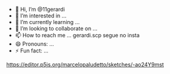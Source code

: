 - 👋 Hi, I’m @11gerardi
- 👀 I’m interested in ...
- 🌱 I’m currently learning ...
- 💞️ I’m looking to collaborate on ...
- 📫 How to reach me ... gerardi.scp segue no insta 
- 😄 Pronouns: ...
- ⚡ Fun fact: ...

<!---
11gerardi/11gerardi is a ✨ special ✨ repository because its `README.md` (this file) appears on your GitHub profile.
You can click the Preview link to take a look at your changes.
--->
https://editor.p5js.org/marcelopaludetto/sketches/-ao24Y9mst
